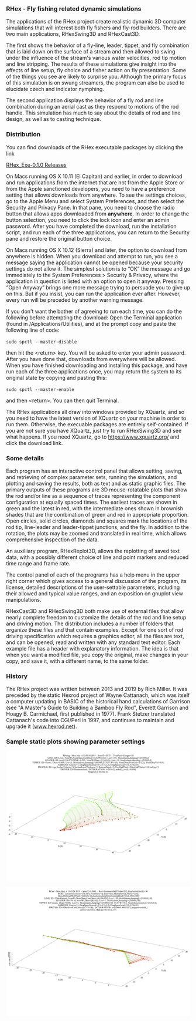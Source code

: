### RHex - Fly fishing related dynamic simulations

The applications of the RHex project create realistic dynamic 3D computer simulations that will interest both fly fishers and fly-rod builders.  There are two main applications, RHexSwing3D and RHexCast3D.

The first shows the behavior of a fly-line, leader, tippet, and fly combination that is laid down on the surface of a stream and then allowed to swing under the influence of the stream's various water velocities, rod tip motion and line stripping. The results of these simulations give insight into the effects of line setup, fly choice and fisher action on fly presentation. Some of the things you see are likely to surprise you. Although the primary focus of this simulation is on swung streamers, the program can also be used to elucidate czech and indicator nymphing.

The second application displays the behavior of a fly rod and line combination during an aerial cast as they respond to motions of the rod handle.  This simulation has much to say about the details of rod and line design, as well as to casting technique.

### Distribution

You can find downloads of the RHex executable packages by clicking the link

[RHex_Exe-0.1.0 Releases](https://github.com/RHexMan/RHex/releases)

On Macs running OS X 10.11 (El Capitan) and earlier, in order to download and run applications from the internet that are not from the Apple Store or from the Apple sanctioned developers, you need to have a preference setting that allows downloads from anywhere.  To see the settings choices, go to the Apple Menu and select System Preferences, and then select the Security and Privacy Pane.  In that pane, you need to choose the radio button that allows apps downloaded from __anywhere__.  In order to change the button selection, you need to click the lock icon and enter an admin password.  After you have completed the download, run the installation script, and run each of the three applications, you can return to the Security pane and restore the original button choice.

On Macs running OS X 10.12 (Sierra) and later, the option to download from anywhere is hidden. When you download and attempt to run, you see a message saying the application cannot be opened because your security settings do not allow it. The simplest solution is to “OK” the message and go immediately to the System Preferences > Security & Privacy, where the application in question is listed with an option to open it anyway. Pressing “Open Anyway” brings one more message trying to persuade you to give up on this. But if you insist, you can run the application ever after. However, every run will be preceded by another warning message.

If you don't want the bother of agreeing to run each time, you can do the following before attempting the download:  Open the Terminal application (found in /Applications/Utilities), and at the prompt copy and paste the following line of code:

`sudo spctl --master-disable`

then hit the \<return\> key.  You will be asked to enter your admin password.  After you have done that, downloads from everywhere will be allowed.  When you have finished downloading and installing this package, and have run each of the three applications once, you may return the system to its original state by copying and pasting this:
  
`sudo spctl --master-enable`
 
 and then \<return\>.  You can then quit Terminal.

The RHex applications all draw into windows provided by XQuartz, and so you need to have the latest version of XQuartz on your machine in order to run them. Otherwise, the execuable packages are entirely self-contained.  If you are not sure you have XQuartz, just try to run RHexSwing3D and see what happens.  If you need XQuartz, go to https://www.xquartz.org/ and click the download link.

### Some details

Each program has an interactive control panel that allows setting, saving, and retrieving of complex parameter sets, running the simulations, and plotting and saving the results, both as text and as static graphic files. The primary outputs of these programs are 3D mouse-rotatable plots that show the rod and/or line as a sequence of traces representing the component configuration at equally spaced times. The earliest traces are shown in green and the latest in red, with the intermediate ones shown in brownish shades that are the combination of green and red in appropriate proportion. Open circles, solid circles, diamonds and squares mark the locations of the rod tip, line-leader and leader-tippet junctions, and the fly. In addition to the rotation, the plots may be zoomed and translated in real time, which allows comprehensive inspection of the data.

An auxilliary program, RHexReplot3D, allows the replotting of saved text data, with a possibly different choice of line and point markers and reduced time range and frame rate.

The control panel of each of the programs has a help menu in the upper right corner which gives access to a general discussion of the program, its license, detailed descriptions of the user-settable parameters, including their allowed and typical value ranges, and an exposition on gnuplot view manipulations.

RHexCast3D and RHexSwing3D both make use of external files that allow nearly complete freedom to customize the details of the rod and line setup and driving motion. The distribution includes a number of folders that organize these files and that contain examples. Except for one sort of rod driving specification which requires a graphics editor, all the files are text, and can be opened, read and written with any standard text editor. Each example file has a header with explanatory information. The idea is that when you want a modified file, you copy the original, make changes in your copy, and save it, with a different name, to the same folder.

### History

The RHex project was written between 2013 and 2019 by Rich Miller.  It was preceded by the static Hexrod project of Wayne Cattanach, which was itself a computer updating in BASIC of the historical hand calculations of Garrison (see "A Master's Guide to Building a Bamboo Fly Rod", Everett Garrison and Hoagy B. Carmichael, first published in 1977). Frank Stetzer translated Cattanach's code into CGI/Perl in 1997, and continues to maintain and upgrade it (www.hexrod.net).

### Sample static plots showing parameter settings

![Swing example static plot](SwingExample.png)

![Cast example static plot](CastExample.png)
